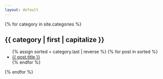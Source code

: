 ```yaml
---
layout: default
---
```


{% for category in site.categories %}

<h2>{{ category | first | capitalize }}</h2>
  <ul>
  {% assign sorted = category.last | reverse %}
  {% for post in sorted %}
    <li><a href="{{ post.url }}">{{ post.title }}</a></li>
  {% endfor %}
  </ul>

{% endfor %}
